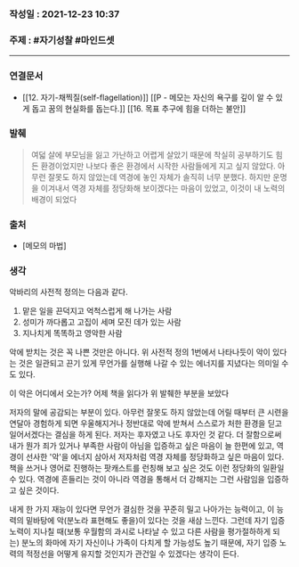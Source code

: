 ### 작성일 : 2021-12-23 10:37
### 주제 : #자기성찰 #마인드셋 
----
### 연결문서
- [[12. 자기-채찍질(self-flagellation)]] [[P - 메모는 자신의 욕구를 깊이 알 수 있게 돕고 꿈의 현실화를 돕는다.]] [[16. 목표 추구에 힘을 더하는 불안]] 

### 발췌
> 여덟 살에 부모님을 잃고 가난하고 어렵게 살았기 때문에 착실히 공부하기도 힘든 환경이었지만 나보다 좋은 환경에서 시작한 사람들에게 지고 싶지 않았다. 아무런 잘못도 하지 않았는데 역경에 놓인 자체가 솔직히 너무 분했다. 하지만 운명을 이겨내서 역경 자체를 정당화해 보이겠다는 마음이 있었고, 이것이 내 노력의 배경이 되었다
### 출처
- [메모의 마법]

### 생각

악바리의 사전적 정의는 다음과 같다.

1. 맡은 일을 끈덕지고 억척스럽게 해 나가는 사람
2. 성미가 까다롭고 고집이 세며 모진 데가 있는 사람
3. 지나치게 똑똑하고 영악한 사람

악에 받치는 것은 꼭 나쁜 것만은 아니다. 위 사전적 정의 1번에서 나타나듯이 악이 있다는 것은 일관되고 끈기 있게 무언가를 실행해 나갈 수 있는 에너지를 지녔다는 의미일 수도 있다. 

이 악은 어디에서 오는가? 어제 책을 읽다가 위 발췌한 부분을 보았다

저자의 말에 공감되는 부분이 있다. 아무런 잘못도 하지 않았는데 어릴 때부터 큰 시련을 연달아 경험하게 되면 우울해지거나 정반대로 악에 받쳐서 스스로가 처한 환경을 딛고 일어서겠다는 결심을 하게 된다. 저자는 후자였고 나도 후자인 것 같다. 더 잘함으로써 내가 뭔가 죄가 있거나 부족한 사람이 아님을 입증하고 싶은 마음이 늘 한편에 있고, 역경이 선사한 '악'을 에너지 삼아서 저자처럼 역경 자체를 정당화하고 싶은 마음이 있다. 책을 쓰거나 영어로 진행하는 팟캐스트를 런칭해 보고 싶은 것도 이런 정당화의 일환일 수 있다. 역경에 흔들리는 것이 아니라 역경을 통해서 더 강해지는 그런 사람임을 입증하고 싶은 것이다.

내게 한 가지 재능이 있다면 무언가 결심한 것을 꾸준히 밀고 나아가는 능력이고, 이 능력의 밑바탕에 악(분노라 표현해도 좋을)이 있다는 것을 새삼 느낀다. 그런데 자기 입증 노력이 지나칠 때(보통 우월함의 과시로 나타날 수 있고 다른 사람을 평가절하하게 되는) 분노의 화마에 자기 자신이나 가족이 다치게 할 가능성도 높기 때문에, 자기 입증 노력의 적정선을 어떻게 유지할 것인지가 관건일 수 있겠다는 생각이 든다. 